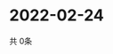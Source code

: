# 2022-02-24
  共 0条

  <!-- BEGIN -->
  <!-- 最后更新时间Thu Feb 24 2022 05:05:06 GMT+0000 (Coordinated Universal Time) -->
  
  <!-- END -->
  
  
